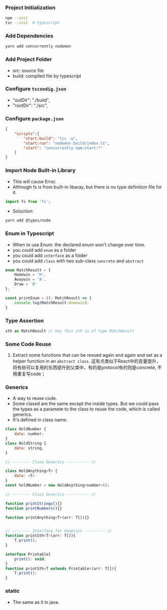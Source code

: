 ### Project Initialization
```sh
npm --init
tsc --init  # typescript
```

### Add Dependencies
```sh
yarn add concurrently nodemon
```

### Add Project Folder
- src: source file
- build: compiled file by typescript

### Configure `tscondig.json`
- "outDir": "./build", 
- "rootDir": "./src",  

### Configure `package.json`
```json
{
    "scripts":{
        "start:build": "tsc -w",
        "start:run": "nodemon build/index.ts",
        "start": "concurrently npm:start:*"
    }
}
```

### Import Node Built-in Library
- This will cause Error.
- Although fs is from built-in libaray, but there is no type definition file for it.
```javascript
import fs from 'fs'; 
```
- Soluction:
```sh
yarn add @types/node
```


### Enum in Typescript
- When to use Enum: the declared enum won't change over time.
- you could add `enum` as a folder
- you could add `interface` as a folder
- you could add `class` with two sub-class `concrete` and `abstract`
```javascript
enum MatchResult = {
    Homewin = 'H',
    Awaywin = 'A',
    Draw = 'D'
};

const printEnum = (): MatchResult => {
    console.log(MatchResult.Homewin);
}
```

### Type Assertion
```javascript
sth as MatchResult // hey this sth is of type MatchResult
```

### Some Code Reuse
1. Extract some functions that can be resued again and again and set as a helper function in an `abstract class`. 这有点类似于React中的变量提升，将有些可以复用的东西提升到父类中，有的是protocol有的则是concrete, 不用重复写code；

### Generics
- A way to reuse code.
- Some clased are the same except the inside types. But we could pass the types as a paramete to the class to reuse the code, which is called generics.
- It's defined in class name.
```javascript
class HoldNumber {
    data: number;
}
class HoldString {
    data: string,
}

// -------- Class Generics ---------- //

class HoldAnything<T> {
    data: <T> 
}
const holdNumber = new HoldAnything<number>();

// -------- Class Generics ---------- //

function printStrings(){}
function printNumbers(){}

function printAnything<T>(arr: T[]){}


// -------- Interface for Generics --------- //
function printSth<T>(arr: T[]){
    T.print();
}

interface Printable{
    print(): void;
}
function printSth<T extends Printable>(arr: T[]){
    T.print();
}
```





### static 
- The same as it in java.
